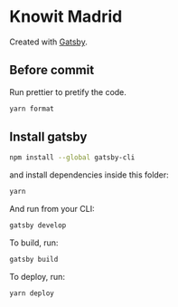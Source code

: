 # Knowit Madrid

Created with [Gatsby](https://www.gatsbyjs.org/).

## Before commit
Run prettier to pretify the code.
```sh
yarn format
```

## Install gatsby
```sh
npm install --global gatsby-cli
```

and install dependencies inside this folder:
```sh
yarn
```

And run from your CLI:
```sh
gatsby develop
```

To build, run:
```sh
gatsby build
```

To deploy, run:
```
yarn deploy
```
